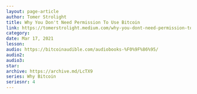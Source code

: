 ```yaml
---
layout: page-article
author: Tomer Strolight
title: Why You Don't Need Permission To Use Bitcoin
link: https://tomerstrolight.medium.com/why-you-dont-need-permission-to-use-bitcoin-efdc086eec51
category: 
date: Mar 17, 2021
lesson: 
audio: https://bitcoinaudible.com/audiobooks-%F0%9F%86%95/
audio2: 
audio3: 
star: 
archive: https://archive.md/LcTX9
series: Why Bitcoin
seriesnr: 4
---
```

